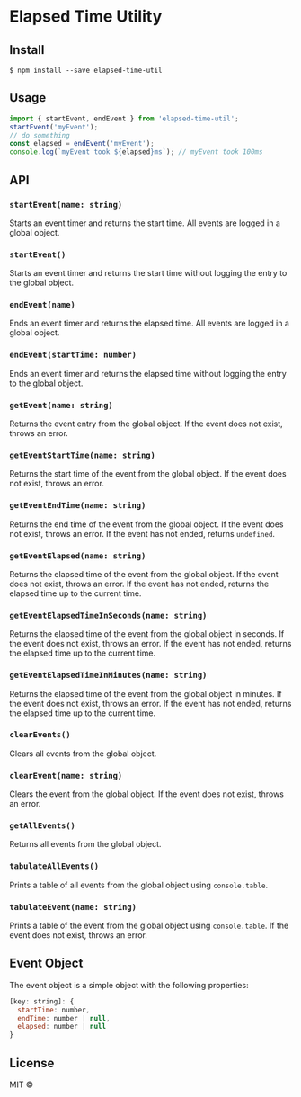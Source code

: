 <!-- readme -->
# Elapsed Time Utility


## Install

```
$ npm install --save elapsed-time-util
```

## Usage

```js
import { startEvent, endEvent } from 'elapsed-time-util';
startEvent('myEvent');
// do something
const elapsed = endEvent('myEvent');
console.log(`myEvent took ${elapsed}ms`); // myEvent took 100ms
```

## API

### `startEvent(name: string)`

Starts an event timer and returns the start time. All events are logged in a global object.

### `startEvent()`
Starts an event timer and returns the start time without logging the entry to the global object.

### `endEvent(name)`
Ends an event timer and returns the elapsed time. All events are logged in a global object.

### `endEvent(startTime: number)`
Ends an event timer and returns the elapsed time without logging the entry to the global object.

### `getEvent(name: string)`
Returns the event entry from the global object. If the event does not exist, throws an error.

### `getEventStartTime(name: string)`
Returns the start time of the event from the global object. If the event does not exist, throws an error.

### `getEventEndTime(name: string)`
Returns the end time of the event from the global object. If the event does not exist, throws an error. If the event has not ended, returns `undefined`.

### `getEventElapsed(name: string)`
Returns the elapsed time of the event from the global object. If the event does not exist, throws an error. If the event has not ended, returns the elapsed time up to the current time.

### `getEventElapsedTimeInSeconds(name: string)`
Returns the elapsed time of the event from the global object in seconds. If the event does not exist, throws an error. If the event has not ended, returns the elapsed time up to the current time.

### `getEventElapsedTimeInMinutes(name: string)`
Returns the elapsed time of the event from the global object in minutes. If the event does not exist, throws an error. If the event has not ended, returns the elapsed time up to the current time.

### `clearEvents()`
Clears all events from the global object.

### `clearEvent(name: string)`
Clears the event from the global object. If the event does not exist, throws an error.

### `getAllEvents()`
Returns all events from the global object.

### `tabulateAllEvents()`
Prints a table of all events from the global object using `console.table`.

### `tabulateEvent(name: string)`
Prints a table of the event from the global object using `console.table`. If the event does not exist, throws an error.


## Event Object

The event object is a simple object with the following properties:

```js
[key: string]: {
  startTime: number,
  endTime: number | null,
  elapsed: number | null
}
```

## License

MIT ©
